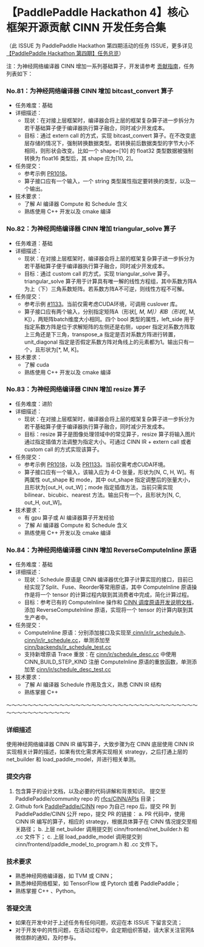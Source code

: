 # 【PaddlePaddle Hackathon 4】核心框架开源贡献 CINN 开发任务合集

（此 ISSUE 为 PaddlePaddle Hackathon 第四期活动的任务 ISSUE，更多详见 [【PaddlePaddle Hackathon 第四期】任务总览](https://github.com/PaddlePaddle/Paddle/issues/50629)）

注：为神经网络编译器 CINN 增加一系列基础算子，开发请参考 [贡献指南](https://www.paddlepaddle.org.cn/documentation/docs/zh/develop/dev_guides/index_cn.html)，任务列表如下：

### No.81：为神经网络编译器 CINN 增加 bitcast_convert 算子 <a name='task81'></a>

- 任务难度：基础
- 详细描述：
  - 现状：在对接上层框架时，编译器会将上层的框架复杂算子进一步拆分为若干基础算子便于编译器执行算子融合，同时减少开发成本。
  - 目标：通过 extern call 的方式，实现 bitcast_convert 算子。在不改变底层存储的情况下，强制转换数据类型。若转换前后数据类型的字节大小不相同，则形状会改变。比如一个 shape=[10] 的 float32 类型数据被强制转换为 float16 类型后，其 shape 应为[10, 2]。
- 任务提交：
  - 参考示例 [PR1018](https://github.com/PaddlePaddle/CINN/pull/1018)。
  - 算子接口应有一个输入，一个 string 类型属性指定要转换的类型，以及一个输出。
- 技术要求：
  - 了解 AI 编译器 Compute 和 Schedule 含义
  - 熟练使用 C++ 开发以及 cmake 编译

### No.82：为神经网络编译器 CINN 增加 triangular_solve 算子 <a name='task82'></a>

- 任务难道：基础
- 详细描述：
  - 现状：在对接上层框架时，编译器会将上层的框架复杂算子进一步拆分为若干基础算子便于编译器执行算子融合，同时减少开发成本。
  - 目标：通过 custom call 的方式，实现 triangular_solve 算子。triangular_solve 算子用于计算具有唯一解的线性方程组，其中系数方阵A为上（下）三角系数矩阵。若系数方阵A不可逆，则线性方程不可解。
- 任务提交：
  - 参考示例 [#1133](https://github.com/PaddlePaddle/CINN/pull/1133)。当前仅需考虑CUDA环境，可调用 cuslover 库。
  - 算子接口应有两个输入，分别指定矩阵A（形状[*, M, M]）和B（形状[*, M, K]），两矩阵batch维度大小相同。四个 bool 类型的属性，left_side 用于指定系数方阵是位于求解矩阵的左侧还是右侧，upper 指定对系数方阵取上三角还是下三角，transpose_a 指定是否对系数方阵进行转置，unit_diagonal 指定是否假定系数方阵对角线上的元素都为1。输出只有一个，且形状为[*, M, K]。
- 技术要求：
  - 了解 cuda
  - 熟练使用 C++ 开发以及 cmake 编译

### No.83：为神经网络编译器 CINN 增加 resize 算子 <a name='task83'></a>

- 任务难度：进阶
- 详细描述：
  - 现状：在对接上层框架时，编译器会将上层的框架复杂算子进一步拆分为若干基础算子便于编译器执行算子融合，同时减少开发成本。
  - 目标：resize 算子是图像处理领域中的常见算子，resize 算子将输入图片通过指定插值方法调整为指定大小。可通过 CINN IR + extern call 或者 custom call 的方式实现该算子。
- 任务提交：
  - 参考示例 [PR1018](https://github.com/PaddlePaddle/CINN/pull/1018)，以及 [PR1133](https://github.com/PaddlePaddle/CINN/pull/1133)。当前仅需考虑CUDA环境。
  - 算子接口应有一个输入，该输入应为 4-D 张量，形状为[N, C, H, W]。有两属性 out_shape 和 mode，其中 out_shape 指定调整后的张量大小，且形状为[out_H, out_W]；mode 指定插值方法，当前只需实现 bilinear、bicubic、nearest 方法。输出只有一个，且形状为[N, C, out_H, out_W]。
- 技术要求：
  - 有 gpu 算子或 AI 编译器算子开发经验
  - 了解 AI 编译器 Compute 和 Schedule 含义
  - 熟练使用 C++ 开发以及 cmake 编译

### No.84：为神经网络编译器 CINN 增加 ReverseComputeInline 原语 <a name='task84'></a>

- 任务难度：基础
- 详细描述：
  - 现状：Schedule 原语是 CINN 编译器优化算子计算实现的接口，目前已经实现了Split、Fuse、Reorder等常用原语，其中 ComputeInline 原语操作是将一个 tensor 的计算过程内联到其消费者中完成，简化计算过程。
  - 目标：参考已有的 ComputeInline 操作和 [CINN 调度原语开发说明文档](https://github.com/PaddlePaddle/community/blob/master/pfcc/call-for-contributions/CINN/CINN_ir_schedule.md)，添加 ReverseComputeInline 原语，实现将一个 tensor 的计算内联到其生产者中。
- 任务提交：
  - ComputeInline 原语：分别添加接口及实现至[ cinn/ir/ir_schedule.h](https://github.com/PaddlePaddle/CINN/blob/f3dfd275d6ed189e6d18a885178632a4b02afddd/cinn/ir/ir_schedule.h)、[cinn/ir/ir_schedule.cc](https://github.com/PaddlePaddle/CINN/blob/f3dfd275d6ed189e6d18a885178632a4b02afddd/cinn/ir/ir_schedule.cc)，单测添加至 [cinn/backends/ir_schedule_test.cc](https://github.com/PaddlePaddle/CINN/blob/f3dfd275d6ed189e6d18a885178632a4b02afddd/cinn/backends/ir_schedule_test.cc)
  - 支持新增原语 Trace 重放：在 [cinn/ir/schedule_desc.cc](https://github.com/PaddlePaddle/CINN/blob/f3dfd275d6ed189e6d18a885178632a4b02afddd/cinn/ir/schedule_desc.cc) 中使用CINN_BUILD_STEP_KIND 注册 ComputeInline 原语的重放函数，单测添加至 [cinn/ir/schedule_desc_test.cc](https://github.com/PaddlePaddle/CINN/blob/f3dfd275d6ed189e6d18a885178632a4b02afddd/cinn/ir/schedule_desc_test.cc)
- 技术要求：
  - 了解 AI 编译器 Schedule 作用及含义，熟悉 CINN IR 结构
  - 熟练掌握 C++



～～～～～～～～～～～～～～～～～～～～～～～～～～～～～～～～～～～～～～～～～～～～～～～～

### 详细描述
使用神经网络编译器 CINN IR 编写算子，大致步骤为在 CINN 底层使用 CINN IR 实现相关计算的描述，如果有优化需求再实现相关 strategy，之后打通上层的 net_builder 和 load_paddle_model，并进行相关单测。

### 提交内容
1. 包含算子的设计文档，以及必要的代码讲解和背景知识。 提交至 PaddlePaddle/community repo 的 [rfcs/CINN/APIs](https://github.com/PaddlePaddle/community/tree/master/rfcs/CINN/APIs) 目录；
2. Github fork [PaddlePaddle/CINN](https://github.com/PaddlePaddle/CINN) repo 为自己 repo 后，提交 PR 到 PaddlePaddle/CINN 公开 repo，提交 PR 的链接：
 a. PR 代码中，使用 CINN IR 编写的算子，相应的 strategy，根据具体算子在 CINN 情况提交至相关路径；
  b. 上层 net_builder 调用提交到 cinn/frontend/net_builder.h 和 .cc 文件下；
  c. 上层 load_paddle_model 调用提交到 cinn/frontend/paddle_model_to_program.h 和 .cc 文件下。

### 技术要求

- 熟悉神经网络编译器，如 TVM 或 CINN；
- 熟悉神经网络框架，如 TensorFlow 或 Pytorch 或者 PaddlePaddle；
- 熟练掌握 C++ 、Python。

### 答疑交流

- 如果在开发中对于上述任务有任何问题，欢迎在本 ISSUE 下留言交流；
- 对于开发中的共性问题，在活动过程中，会定期组织答疑，请大家关注官网&微信群的通知，及时参与。